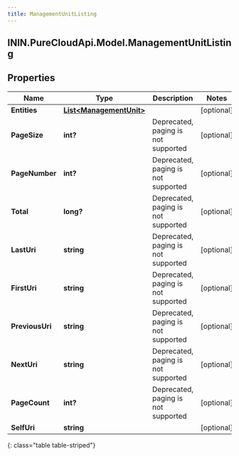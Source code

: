 ```yaml
---
title: ManagementUnitListing
---
```

## ININ.PureCloudApi.Model.ManagementUnitListing

## Properties

|Name | Type | Description | Notes|
|------------ | ------------- | ------------- | -------------|
| **Entities** | [**List&lt;ManagementUnit&gt;**](ManagementUnit.html) |  | [optional] |
| **PageSize** | **int?** | Deprecated, paging is not supported | [optional] |
| **PageNumber** | **int?** | Deprecated, paging is not supported | [optional] |
| **Total** | **long?** | Deprecated, paging is not supported | [optional] |
| **LastUri** | **string** | Deprecated, paging is not supported | [optional] |
| **FirstUri** | **string** | Deprecated, paging is not supported | [optional] |
| **PreviousUri** | **string** | Deprecated, paging is not supported | [optional] |
| **NextUri** | **string** | Deprecated, paging is not supported | [optional] |
| **PageCount** | **int?** | Deprecated, paging is not supported | [optional] |
| **SelfUri** | **string** |  | [optional] |
{: class="table table-striped"}


